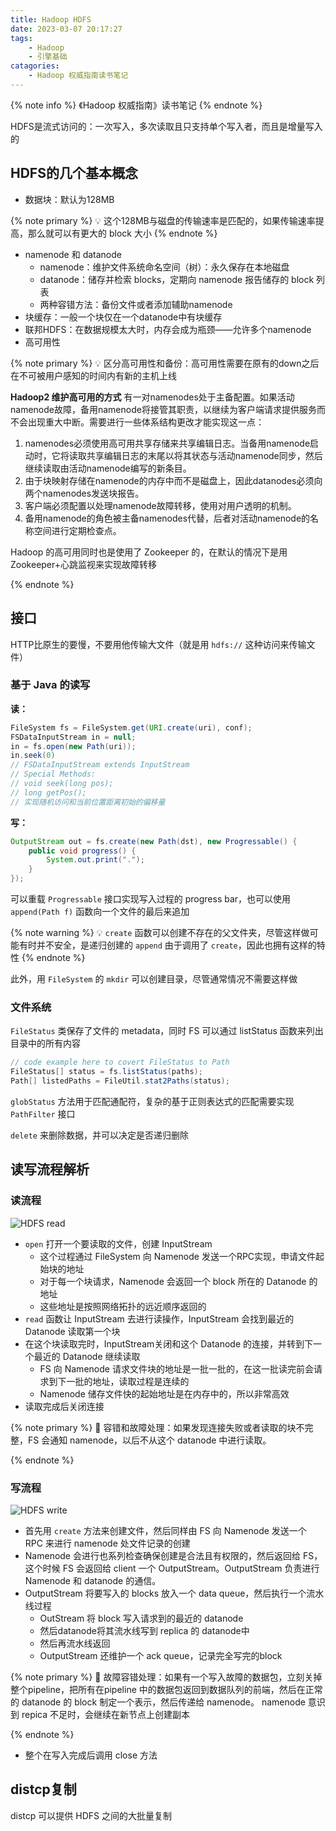 ```yaml
---
title: Hadoop HDFS
date: 2023-03-07 20:17:27
tags:
    - Hadoop
    - 引擎基础
catagories:
    - Hadoop 权威指南读书笔记
---
```

{% note info %}
 《Hadoop 权威指南》读书笔记
{% endnote %}

HDFS是流式访问的：一次写入，多次读取且只支持单个写入者，而且是增量写入的

## HDFS的几个基本概念

- 数据块：默认为128MB

{% note primary %}
💡 这个128MB与磁盘的传输速率是匹配的，如果传输速率提高，那么就可以有更大的 block 大小
{% endnote %}

- namenode 和 datanode
    - namenode：维护文件系统命名空间（树）：永久保存在本地磁盘
    - datanode：储存并检索 blocks，定期向 namenode 报告储存的 block 列表
    - 两种容错方法：备份文件或者添加辅助namenode
- 块缓存：一般一个块仅在一个datanode中有块缓存
- 联邦HDFS：在数据规模太大时，内存会成为瓶颈——允许多个namenode
- 高可用性

{% note primary %}
💡 区分高可用性和备份：高可用性需要在原有的down之后在不可被用户感知的时间内有新的主机上线

**Hadoop2 维护高可用的方式**
有一对namenodes处于主备配置。如果活动namenode故障，备用namenode将接管其职责，以继续为客户端请求提供服务而不会出现重大中断。需要进行一些体系结构更改才能实现这一点：
1. namenodes必须使用高可用共享存储来共享编辑日志。当备用namenode启动时，它将读取共享编辑日志的末尾以将其状态与活动namenode同步，然后继续读取由活动namenode编写的新条目。
2. 由于块映射存储在namenode的内存中而不是磁盘上，因此datanodes必须向两个namenodes发送块报告。
3. 客户端必须配置以处理namenode故障转移，使用对用户透明的机制。
4. 备用namenode的角色被主备namenodes代替，后者对活动namenode的名称空间进行定期检查点。
    

Hadoop 的高可用同时也是使用了 Zookeeper 的，在默认的情况下是用 Zookeeper+心跳监视来实现故障转移

{% endnote %}

## 接口

HTTP比原生的要慢，不要用他传输大文件（就是用 `hdfs://` 这种访问来传输文件）

### 基于 Java 的读写

**读：**

```java
FileSystem fs = FileSystem.get(URI.create(uri), conf);
FSDataInputStream in = null;
in = fs.open(new Path(uri));
in.seek(0)
// FSDataInputStream extends InputStream
// Special Methods:
// void seek(long pos);
// long getPos();
// 实现随机访问和当前位置距离初始的偏移量
```

****写：****

```java
OutputStream out = fs.create(new Path(dst), new Progressable() {
	public void progress() {
		System.out.print(".");
	}
});
```

可以重载 `Progressable` 接口实现写入过程的 progress bar，也可以使用 `append(Path f)` 函数向一个文件的最后来追加

{% note warning %}
💡 `create` 函数可以创建不存在的父文件夹，尽管这样做可能有时并不安全，是递归创建的
`append` 由于调用了 `create`，因此也拥有这样的特性
{% endnote %}

此外，用 `FileSystem` 的 `mkdir` 可以创建目录，尽管通常情况不需要这样做

### 文件系统

`FileStatus` 类保存了文件的 metadata，同时 FS 可以通过 listStatus 函数来列出目录中的所有内容

```java
// code example here to covert FileStatus to Path
FileStatus[] status = fs.listStatus(paths);
Path[] listedPaths = FileUtil.stat2Paths(status);
```

`globStatus` 方法用于匹配通配符，复杂的基于正则表达式的匹配需要实现 `PathFilter` 接口

`delete` 来删除数据，并可以决定是否递归删除

## 读写流程解析

### 读流程

![HDFS read](read.jpeg)

- `open` 打开一个要读取的文件，创建 InputStream
    - 这个过程通过 FileSystem 向 Namenode 发送一个RPC实现，申请文件起始块的地址
    - 对于每一个块请求，Namenode 会返回一个 block 所在的 Datanode 的地址
    - 这些地址是按照网络拓扑的远近顺序返回的
- `read` 函数让 InputStream 去进行读操作，InputStream 会找到最近的 Datanode 读取第一个块
- 在这个块读取完时，InputStream关闭和这个 Datanode 的连接，并转到下一个最近的 Datanode 继续读取
    - FS 向 Namenode 请求文件块的地址是一批一批的，在这一批读完前会请求到下一批的地址，读取过程是连续的
    - Namenode 储存文件快的起始地址是在内存中的，所以非常高效
- 读取完成后关闭连接

{% note primary %}
🔴 容错和故障处理：如果发现连接失败或者读取的块不完整，FS 会通知 namenode，以后不从这个 datanode 中进行读取。

{% endnote %}

### 写流程

![HDFS write](write.jpeg)

- 首先用 `create` 方法来创建文件，然后同样由 FS 向 Namenode 发送一个 RPC 来进行 namenode 处文件记录的创建
- Namenode 会进行也系列检查确保创建是合法且有权限的，然后返回给 FS，这个时候 FS 会返回给 client 一个 OutputStream。OutputStream 负责进行 Namenode 和 datanode 的通信。
- OutputStream 将要写入的 blocks 放入一个 data queue，然后执行一个流水线过程
    - OutStream 将 block 写入请求到的最近的 datanode
    - 然后datanode将其流水线写到 replica 的 datanode中
    - 然后再流水线返回
    - OutputStream 还维护一个 ack queue，记录完全写完的block

{% note primary %}
🔴 故障容错处理：如果有一个写入故障的数据包，立刻关掉整个pipeline，把所有在pipeline 中的数据包返回到数据队列的前端，然后在正常的 datanode 的 block 制定一个表示，然后传递给 namenode。 namenode 意识到 repica 不足时，会继续在新节点上创建副本

{% endnote %}

- 整个在写入完成后调用 close 方法

## distcp复制

distcp 可以提供 HDFS 之间的大批量复制